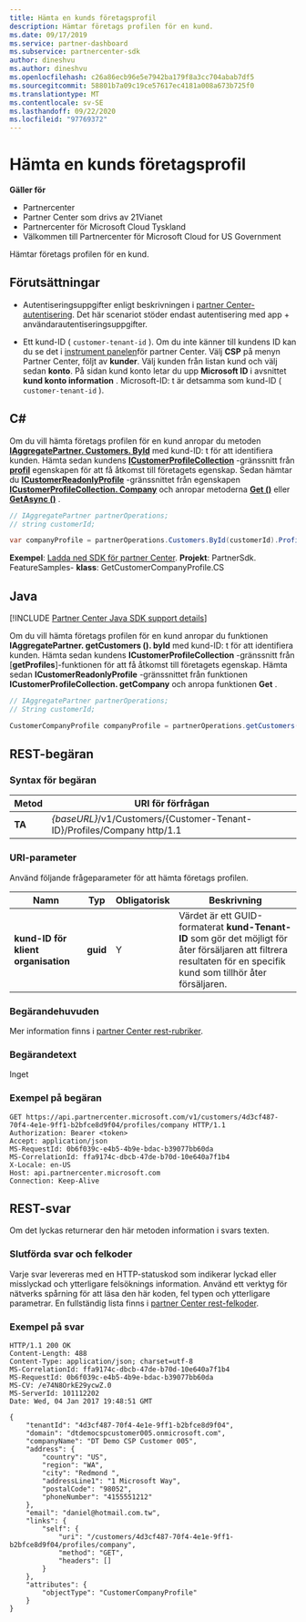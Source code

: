 ```yaml
---
title: Hämta en kunds företagsprofil
description: Hämtar företags profilen för en kund.
ms.date: 09/17/2019
ms.service: partner-dashboard
ms.subservice: partnercenter-sdk
author: dineshvu
ms.author: dineshvu
ms.openlocfilehash: c26a86ecb96e5e7942ba179f8a3cc704abab7df5
ms.sourcegitcommit: 58801b7a09c19ce57617ec4181a008a673b725f0
ms.translationtype: MT
ms.contentlocale: sv-SE
ms.lasthandoff: 09/22/2020
ms.locfileid: "97769372"
---
```

# <a name="get-a-customers-company-profile"></a>Hämta en kunds företagsprofil

**Gäller för**

- Partnercenter
- Partner Center som drivs av 21Vianet
- Partnercenter för Microsoft Cloud Tyskland
- Välkommen till Partnercenter för Microsoft Cloud for US Government

Hämtar företags profilen för en kund.

## <a name="prerequisites"></a>Förutsättningar

- Autentiseringsuppgifter enligt beskrivningen i [partner Center-autentisering](partner-center-authentication.md). Det här scenariot stöder endast autentisering med app + användarautentiseringsuppgifter.

- Ett kund-ID ( `customer-tenant-id` ). Om du inte känner till kundens ID kan du se det i [instrument panelen](https://partner.microsoft.com/dashboard)för partner Center. Välj **CSP** på menyn Partner Center, följt av **kunder**. Välj kunden från listan kund och välj sedan **konto**. På sidan kund konto letar du upp **Microsoft ID** i avsnittet **kund konto information** . Microsoft-ID: t är detsamma som kund-ID ( `customer-tenant-id` ).

## <a name="c"></a>C\#

Om du vill hämta företags profilen för en kund anropar du metoden [**IAggregatePartner. Customers. ById**](/dotnet/api/microsoft.store.partnercenter.customers.icustomercollection.byid) med kund-ID: t för att identifiera kunden. Hämta sedan kundens [**ICustomerProfileCollection**](/dotnet/api/microsoft.store.partnercenter.customers.profiles.icustomerprofilecollection) -gränssnitt från [**profil**](/dotnet/api/microsoft.store.partnercenter.customers.icustomer.profiles) egenskapen för att få åtkomst till företagets egenskap. Sedan hämtar du [**ICustomerReadonlyProfile**](/dotnet/api/microsoft.store.partnercenter.customers.profiles.icustomerreadonlyprofile-1) -gränssnittet från egenskapen [**ICustomerProfileCollection. Company**](/dotnet/api/microsoft.store.partnercenter.customers.profiles.icustomerprofilecollection.company) och anropar metoderna [**Get ()**](/dotnet/api/microsoft.store.partnercenter.customers.profiles.icustomerreadonlyprofile-1.get) eller [**GetAsync ()**](/dotnet/api/microsoft.store.partnercenter.customers.profiles.icustomerreadonlyprofile-1.getasync) .

``` csharp
// IAggregatePartner partnerOperations;
// string customerId;

var companyProfile = partnerOperations.Customers.ById(customerId).Profiles.Company.Get();
```

**Exempel**: [Ladda ned SDK för partner Center](https://go.microsoft.com/fwlink/p/?LinkId=746681). **Projekt**: PartnerSdk. FeatureSamples- **klass**: GetCustomerCompanyProfile.CS

## <a name="java"></a>Java

[!INCLUDE [Partner Center Java SDK support details](../includes/java-sdk-support.md)]

Om du vill hämta företags profilen för en kund anropar du funktionen **IAggregatePartner. getCustomers (). byId** med kund-ID: t för att identifiera kunden. Hämta sedan kundens **ICustomerProfileCollection** -gränssnitt från [**getProfiles**]-funktionen för att få åtkomst till företagets egenskap. Hämta sedan **ICustomerReadonlyProfile** -gränssnittet från funktionen **ICustomerProfileCollection. getCompany** och anropa funktionen **Get** .

```java
// IAggregatePartner partnerOperations;
// String customerId;

CustomerCompanyProfile companyProfile = partnerOperations.getCustomers().byId(customerId).getProfiles().getCompany().get();
```

## <a name="rest-request"></a>REST-begäran

### <a name="request-syntax"></a>Syntax för begäran

| Metod  | URI för förfrågan                                                             |
|---------|-------------------------------------------------------------------------|
| **TA** | *{baseURL}*/v1/Customers/{Customer-Tenant-ID}/Profiles/Company http/1.1 |

### <a name="uri-parameter"></a>URI-parameter

Använd följande frågeparameter för att hämta företags profilen.

| Namn                   | Typ     | Obligatorisk | Beskrivning                                                                                                                                            |
|------------------------|----------|----------|--------------------------------------------------------------------------------------------------------------------------------------------------------|
| **kund-ID för klient organisation** | **guid** | Y        | Värdet är ett GUID-formaterat **kund-Tenant-ID** som gör det möjligt för åter försäljaren att filtrera resultaten för en specifik kund som tillhör åter försäljaren. |

### <a name="request-headers"></a>Begärandehuvuden

Mer information finns i [partner Center rest-rubriker](headers.md).

### <a name="request-body"></a>Begärandetext

Inget

### <a name="request-example"></a>Exempel på begäran

```http
GET https://api.partnercenter.microsoft.com/v1/customers/4d3cf487-70f4-4e1e-9ff1-b2bfce8d9f04/profiles/company HTTP/1.1
Authorization: Bearer <token>
Accept: application/json
MS-RequestId: 0b6f039c-e4b5-4b9e-bdac-b39077bb60da
MS-CorrelationId: ffa9174c-dbcb-47de-b70d-10e640a7f1b4
X-Locale: en-US
Host: api.partnercenter.microsoft.com
Connection: Keep-Alive
```

## <a name="rest-response"></a>REST-svar

Om det lyckas returnerar den här metoden information i svars texten.

### <a name="response-success-and-error-codes"></a>Slutförda svar och felkoder

Varje svar levereras med en HTTP-statuskod som indikerar lyckad eller misslyckad och ytterligare felsöknings information. Använd ett verktyg för nätverks spårning för att läsa den här koden, fel typen och ytterligare parametrar. En fullständig lista finns i [partner Center rest-felkoder](error-codes.md).

### <a name="response-example"></a>Exempel på svar

```http
HTTP/1.1 200 OK
Content-Length: 488
Content-Type: application/json; charset=utf-8
MS-CorrelationId: ffa9174c-dbcb-47de-b70d-10e640a7f1b4
MS-RequestId: 0b6f039c-e4b5-4b9e-bdac-b39077bb60da
MS-CV: /e74N8OrkE29ycwZ.0
MS-ServerId: 101112202
Date: Wed, 04 Jan 2017 19:48:51 GMT

{
    "tenantId": "4d3cf487-70f4-4e1e-9ff1-b2bfce8d9f04",
    "domain": "dtdemocspcustomer005.onmicrosoft.com",
    "companyName": "DT Demo CSP Customer 005",
    "address": {
        "country": "US",
        "region": "WA",
        "city": "Redmond ",
        "addressLine1": "1 Microsoft Way",
        "postalCode": "98052",
        "phoneNumber": "4155551212"
    },
    "email": "daniel@hotmail.com.tw",
    "links": {
        "self": {
            "uri": "/customers/4d3cf487-70f4-4e1e-9ff1-b2bfce8d9f04/profiles/company",
            "method": "GET",
            "headers": []
        }
    },
    "attributes": {
        "objectType": "CustomerCompanyProfile"
    }
}
```
